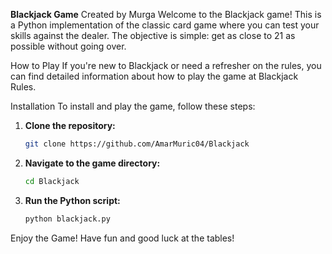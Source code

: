 **Blackjack Game**
Created by Murga
Welcome to the Blackjack game! This is a Python implementation of the classic card game where you can test your skills against the dealer. The objective is simple: get as close to 21 as possible without going over.

How to Play
If you're new to Blackjack or need a refresher on the rules, you can find detailed information about how to play the game at Blackjack Rules.

Installation
To install and play the game, follow these steps:

1. **Clone the repository:**
    ```bash
    git clone https://github.com/AmarMuric04/Blackjack
    ```

2. **Navigate to the game directory:**
    ```bash
    cd Blackjack
    ```

3. **Run the Python script:**
    ```bash
    python blackjack.py
    ```
Enjoy the Game!
Have fun and good luck at the tables!
